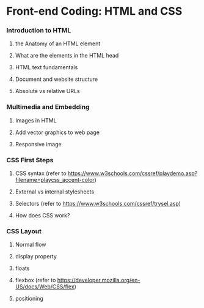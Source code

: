 # Front-end Coding: HTML and CSS


### Introduction to HTML

1. the Anatomy of an HTML element

2. What are the elements in the HTML head

3. HTML text fundamentals

4. Document and website structure

5. Absolute vs relative URLs

### Multimedia and Embedding

1. Images in HTML

2. Add vector graphics to web page

3. Responsive image

### CSS First Steps

1. CSS syntax  (refer to https://www.w3schools.com/cssref/playdemo.asp?filename=playcss_accent-color)

2. External vs internal stylesheets

3. Selectors  (refer to https://www.w3schools.com/cssref/trysel.asp)

4. How does CSS work?

### CSS Layout

1. Normal flow

2. display property

3. floats

4. flexbox  (refer to https://developer.mozilla.org/en-US/docs/Web/CSS/flex)

5. positioning
